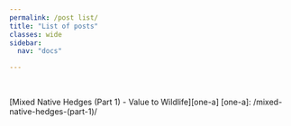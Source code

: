 ```yaml
---
permalink: /post list/
title: "List of posts"
classes: wide
sidebar:
  nav: "docs"

---
```

<br>

[Mixed Native Hedges (Part 1) - Value to Wildlife][one-a]
[one-a]: /mixed-native-hedges-(part-1)/





  
